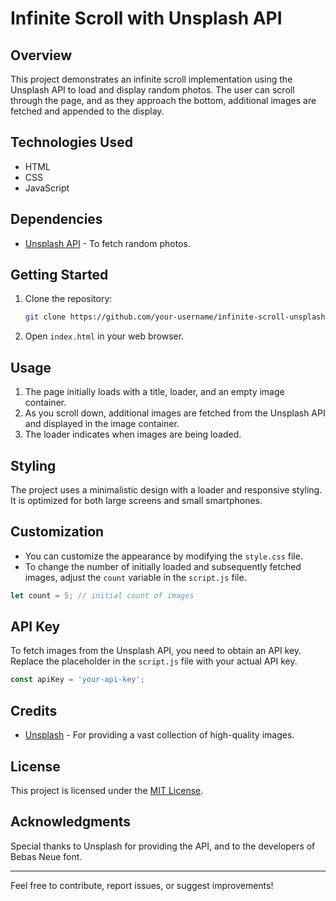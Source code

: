# Infinite Scroll with Unsplash API

## Overview

This project demonstrates an infinite scroll implementation using the Unsplash API to load and display random photos. The user can scroll through the page, and as they approach the bottom, additional images are fetched and appended to the display.

## Technologies Used

- HTML
- CSS
- JavaScript

## Dependencies

- [Unsplash API](https://unsplash.com/developers) - To fetch random photos.

## Getting Started

1. Clone the repository:

   ```bash
   git clone https://github.com/your-username/infinite-scroll-unsplash.git
   ```

2. Open `index.html` in your web browser.

## Usage

1. The page initially loads with a title, loader, and an empty image container.
2. As you scroll down, additional images are fetched from the Unsplash API and displayed in the image container.
3. The loader indicates when images are being loaded.

## Styling

The project uses a minimalistic design with a loader and responsive styling. It is optimized for both large screens and small smartphones.

## Customization

- You can customize the appearance by modifying the `style.css` file.
- To change the number of initially loaded and subsequently fetched images, adjust the `count` variable in the `script.js` file.

```javascript
let count = 5; // initial count of images
```

## API Key

To fetch images from the Unsplash API, you need to obtain an API key. Replace the placeholder in the `script.js` file with your actual API key.

```javascript
const apiKey = 'your-api-key';
```

## Credits

- [Unsplash](https://unsplash.com/) - For providing a vast collection of high-quality images.

## License

This project is licensed under the [MIT License](LICENSE.md).

## Acknowledgments

Special thanks to Unsplash for providing the API, and to the developers of Bebas Neue font.

---

Feel free to contribute, report issues, or suggest improvements!